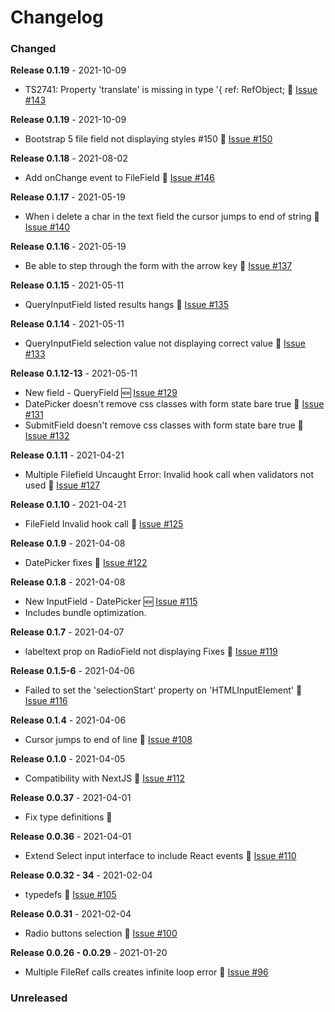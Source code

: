 # Changelog

### Changed
**Release 0.1.19** - 2021-10-09
- TS2741: Property 'translate' is missing in type '{ ref: RefObject<HTMLFormElement>; 🐛 [Issue  #143](https://github.com/joegasewicz/react-bare-forms/issues/#143)

**Release 0.1.19** - 2021-10-09
- Bootstrap 5 file field not displaying styles #150 🐛 [Issue  #150](https://github.com/joegasewicz/react-bare-forms/issues/#150)

**Release 0.1.18** - 2021-08-02
- Add onChange event to FileField 🐛 [Issue  #146](https://github.com/joegasewicz/react-bare-forms/issues/#146)

**Release 0.1.17** - 2021-05-19
- When i delete a char in the text field the cursor jumps to end of string  🐛 [Issue  #140](https://github.com/joegasewicz/react-bare-forms/issues/#140)

**Release 0.1.16** - 2021-05-19
- Be able to step through the form with the arrow key 🐛 [Issue  #137](https://github.com/joegasewicz/react-bare-forms/issues/#137)

**Release 0.1.15** - 2021-05-11
- QueryInputField listed results hangs 🐛 [Issue  #135](https://github.com/joegasewicz/react-bare-forms/issues/#135)

**Release 0.1.14** - 2021-05-11
- QueryInputField selection value not displaying correct value 🐛 [Issue  #133](https://github.com/joegasewicz/react-bare-forms/issues/#133)

**Release 0.1.12-13** - 2021-05-11
- New field - QueryField 🆕 [Issue #129](https://github.com/joegasewicz/react-bare-forms/issues/#129)
- DatePicker doesn't remove css classes with form state bare true 🐛 [Issue  #131](https://github.com/joegasewicz/react-bare-forms/issues/#131)
- SubmitField doesn't remove css classes with form state bare true 🐛 [Issue  #132](https://github.com/joegasewicz/react-bare-forms/issues/#132)

**Release 0.1.11** - 2021-04-21
- Multiple Filefield Uncaught Error: Invalid hook call when validators not used 🐛 [Issue  #127](https://github.com/joegasewicz/react-bare-forms/issues/#127)

**Release 0.1.10** - 2021-04-21
- FileField Invalid hook call 🐛 [Issue  #125](https://github.com/joegasewicz/react-bare-forms/issues/#125)

**Release 0.1.9** - 2021-04-08
- DatePicker fixes 🐛 [Issue  #122](https://github.com/joegasewicz/react-bare-forms/issues/#122)

**Release 0.1.8** - 2021-04-08
- New InputField - DatePicker 🆕 [Issue #115](https://github.com/joegasewicz/react-bare-forms/issues/#115)
- Includes bundle optimization. 

**Release 0.1.7** - 2021-04-07
- labeltext prop on RadioField not displaying Fixes  🐛 [Issue #119](https://github.com/joegasewicz/react-bare-forms/issues/119)

**Release 0.1.5-6** - 2021-04-06
- Failed to set the 'selectionStart' property on 'HTMLInputElement'  🐛 [Issue #116](https://github.com/joegasewicz/react-bare-forms/issues/116)

**Release 0.1.4** - 2021-04-06
- Cursor jumps to end of line  🐛 [Issue #108](https://github.com/joegasewicz/react-bare-forms/issues/108)

**Release 0.1.0** - 2021-04-05
- Compatibility with NextJS 🐛 [Issue #112](https://github.com/joegasewicz/react-bare-forms/issues/112)

**Release 0.0.37** - 2021-04-01
- Fix type definitions 🐛

**Release 0.0.36** - 2021-04-01
- Extend Select input interface to include React events 🐛 [Issue #110](https://github.com/joegasewicz/react-bare-forms/issues/110)

**Release 0.0.32 - 34** - 2021-02-04
- typedefs 🐛 [Issue #105](https://github.com/joegasewicz/react-bare-forms/issues/105)

**Release 0.0.31** - 2021-02-04
-  Radio buttons selection 🐛 [Issue #100](https://github.com/joegasewicz/react-bare-forms/issues/100)

**Release 0.0.26 - 0.0.29** - 2021-01-20
-  Multiple FileRef calls creates infinite loop error 🐛 [Issue #96](https://github.com/joegasewicz/react-bare-forms/issues/96)


### Unreleased

